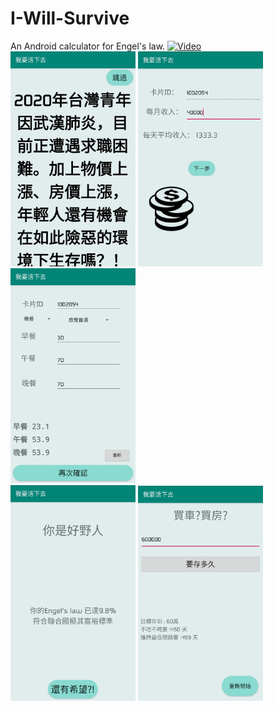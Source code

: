 # I-Will-Survive
An Android calculator for Engel's law.
[![Video](https://github.com/BNSC1/I-Will-Survive/preview1.jpg)](https://www.youtube.com/watch?v=5rrL1KAv7_w) <br>
<img src="preview1.jpg" alt="preview1" width="200"/> <img src="preview2.jpg" alt="preview2" width="200"/> <img src="preview3.jpg" alt="preview3" width="200"/><br>
<img src="preview4.jpg" alt="preview4" width="200"/> <img src="preview5.jpg" alt="preview5" width="200"/>
